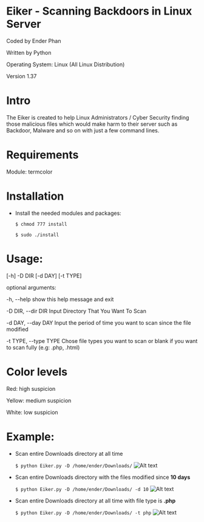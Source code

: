 # Eiker - Scanning Backdoors in Linux Server

Coded by Ender Phan

Written by Python 

Operating System: Linux (All Linux Distribution)

Version 1.37

# Intro

The Eiker is created to help Linux Administrators / Cyber Security finding those malicious files which 
would make harm to their server such as Backdoor, Malware and so on with just a few command lines.

# Requirements

Module: termcolor

# Installation

+ Install the needed modules and packages:

    `$ chmod 777 install`

    `$ sudo ./install`

# Usage: 

[-h] -D DIR [-d DAY] [-t TYPE]

optional arguments:

  -h, --help            show this help message and exit
  
  -D DIR, --dir DIR     Input Directory That You Want To Scan
  
  -d DAY, --day DAY     Input the period of time you want to scan since the file modified
  
  -t TYPE, --type TYPE  Chose file types you want to scan or blank if you want
                        to scan fully (e.g: .php, .html)
# Color levels

Red: high suspicion

Yellow: medium suspicion

White: low suspicion

# Example:
+ Scan entire Downloads directory at all time

   `$ python Eiker.py -D /home/ender/Downloads/`
![Alt text](http://i.imgur.com/W3NZ4Bq.png)

+ Scan entire Downloads directory with the files modified since **10 days**

   `$ python Eiker.py -D /home/ender/Downloads/ -d 10`
![Alt text](http://i.imgur.com/pAWROFA.png)

+ Scan entire Downloads directory at all time with file type is **.php**

   `$ python Eiker.py -D /home/ender/Downloads/ -t php`
![Alt text](http://i.imgur.com/ctIPa7s.png)


